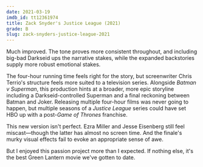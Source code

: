 ```yaml
---
date: 2021-03-19
imdb_id: tt12361974
title: Zack Snyder's Justice League (2021)
grade: B
slug: zack-snyders-justice-league-2021
---
```


Much improved. The tone proves more consistent throughout, and including big-bad Darkseid ups the narrative stakes, while the expanded backstories supply more robust emotional stakes.

<!-- end -->

The four-hour running time feels right for the story, but screenwriter Chris Terrio's structure feels more suited to a television series. Alongside <span data-imdb-id="tt2975590">_Batman v Superman_</span>, this production hints at a broader, more epic storyline including a Darkseid-controlled Superman and a final reckoning between Batman and Joker. Releasing multiple four-hour films was never going to happen, but multiple seasons of a _Justice League_ series could have set HBO up with a post-_Game of Thrones_ franchise.

This new version isn't perfect. Ezra Miller and Jesse Eisenberg still feel miscast—though the latter has almost no screen time. And the finale's murky visual effects fail to evoke an appropriate sense of awe.

But I enjoyed this passion project more than I expected. If nothing else, it's the best Green Lantern movie we've gotten to date.